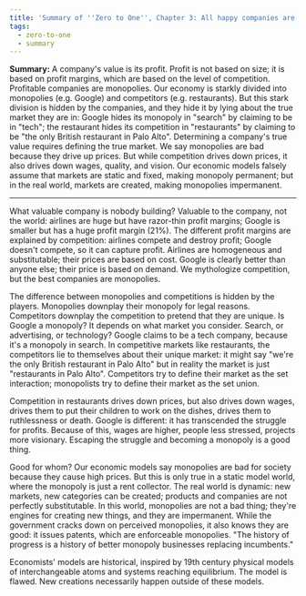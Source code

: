 ```yaml
---
title: 'Summary of ''Zero to One'', Chapter 3: All happy companies are different'
tags:
  - zero-to-one
  - summary
---
```


**Summary:**
A company's value is its profit.
Profit is not based on size;
it is based on profit margins, which are based on the level of competition.
Profitable companies are monopolies.
Our economy is starkly divided into monopolies (e.g. Google) 
and competitors (e.g. restaurants). 
But this stark division is hidden by the companies, 
and they hide it by lying about the true market they are in: 
Google hides its monopoly in "search" by claiming to be in "tech"; 
the restaurant hides its competition in "restaurants" 
by claiming to be "the only British restaurant in Palo Alto". 
Determining a company's true value requires defining the true market. 
We say monopolies are bad because they drive up prices. 
But while competition drives down prices,
it also drives down wages, quality, and vision.
Our economic models falsely assume that markets are static and fixed, making monopoly permanent; 
but in the real world, markets are created, making monopolies impermanent.

---

What valuable company is nobody building? 
Valuable to the company, not the world: 
airlines are huge but have razor-thin profit margins; 
Google is smaller but has a huge profit margin (21%). 
The different profit margins are explained by competition: 
airlines compete and destroy profit; 
Google doesn't compete, so it can capture profit. 
Airlines are homogeneous and substitutable; 
their prices are based on cost. 
Google is clearly better than anyone else; 
their price is based on demand. 
We mythologize competition, but the best companies are monopolies.

The difference between monopolies and competitions is hidden by the players. 
Monopolies downplay their monopoly for legal reasons. 
Competitors downplay the competition to pretend that they are unique. 
Is Google a monopoly? 
It depends on what market you consider. 
Search, or advertising, or technology? 
Google claims to be a tech company, 
because it's a monopoly in search. 
In competitive markets like restaurants, 
the competitors lie to themselves about their unique market: 
it might say "we're the only British restaurant in Palo Alto" 
but in reality the market is just "restaurants in Palo Alto". 
Competitors try to define their market as the set interaction;
monopolists try to define their market as the set union.

Competition in restaurants drives down prices, 
but also drives down wages, 
drives them to put their children to work on the dishes, 
drives them to ruthlessness or death. 
Google is different: it has transcended the struggle for profits. 
Because of this, wages are higher, people less stressed, projects more visionary. 
Escaping the struggle and becoming a monopoly is a good thing.

Good for whom? 
Our economic models say monopolies are bad for society because they cause high prices. 
But this is only true in a static model world, 
where the monopoly is just a rent collector. 
The real world is dynamic: 
new markets, new categories can be created; products and companies are not perfectly substitutable. 
In this world, monopolies are not a bad thing; 
they're engines for creating new things, and they are impermanent. 
While the government cracks down on perceived monopolies, 
it also knows they are good: 
it issues patents, which are enforceable monopolies. 
"The history of progress is a history of better monopoly businesses replacing incumbents."

Economists' models are historical, 
inspired by 19th century physical models of interchangeable atoms and systems reaching equilibrium. 
The model is flawed. 
New creations necessarily happen outside of these models.
